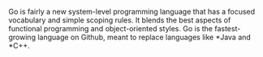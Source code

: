 Go is fairly a new system-level programming language that has a focused vocabulary and simple scoping rules. It blends the best aspects of functional programming and object-oriented styles. Go is the fastest-growing language on Github, meant to replace languages like 
*Java and 
*C++.